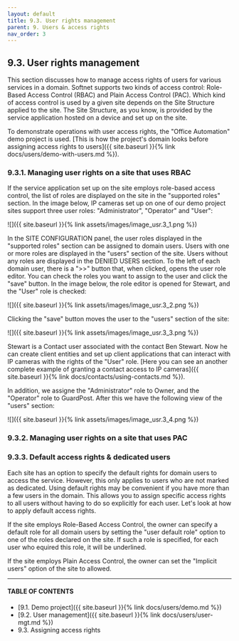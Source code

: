 ```yaml
---
layout: default
title: 9.3. User rights management
parent: 9. Users & access rights
nav_order: 3
---
```


## 9.3. User rights management

This section discusses how to manage access rights of users for various services in a domain. Softnet supports two kinds of access control: Role-Based Access Control (RBAC) and Plain Access Control (PAC). Which kind of access control is used by a given site depends on the Site Structure applied to the site. The Site Structure, as you know, is provided by the service application hosted on a device and set up on the site.  

To demonstrate operations with user access rights, the "Office Automation" demo project is used. [This is how the project's domain looks before assigning access rights to users]({{ site.baseurl }}{% link docs/users/demo-with-users.md %}).

### 9.3.1. Managing user rights on a site that uses RBAC

If the service application set up on the site employs role-based access control, the list of roles are displayed on the site in the "<span class="text-blue">supported roles</span>" section. In the image below, IP cameras set up on one of our demo project sites support three user roles: "<span class="text-role">Administrator</span>", "<span class="text-role">Operator</span>" and "<span class="text-role">User</span>": 

![]({{ site.baseurl }}{% link assets/images/image_usr.3_1.png %})

In the <span class="header-green">SITE CONFIGURATION</span> panel, the user roles displayed in the "<span class="text-blue">supported roles</span>" section can be assigned to domain users. Users with one or more roles are displayed in the "<span class="text-blue">users</span>" section of the site. Users without any roles are displayed in the <span class="text-red">DENIED USERS</span> section. To the left of each domain user, there is a "<span class="text-cyan">&gt;&gt;</span>" button that, when clicked, opens the user role editor. You can check the roles you want to assign to the user and click the "<span class="text-green">save</span>" button. In the image below, the role editor is opened for Stewart, and the "<span class="text-role">User</span>" role is checked:

![]({{ site.baseurl }}{% link assets/images/image_usr.3_2.png %})

Clicking the "<span class="text-green">save</span>" button moves the user to the "<span class="text-blue">users</span>" section of the site:

![]({{ site.baseurl }}{% link assets/images/image_usr.3_3.png %})

Stewart is a Contact user associated with the contact Ben Stewart. Now he can create client entities and set up client applications that can interact with IP cameras with the rights of the "<span class="text-role">User</span>" role. [Here you can see an another complete example of granting a contact access to IP cameras]({{ site.baseurl }}{% link docs/contacts/using-contacts.md %}).  

In addition, we assigne the "<span class="text-role">Administrator</span>" role to Owner, and the "<span class="text-role">Operator</span>" role to GuardPost. After this we have the following view of the "<span class="text-blue">users</span>" section:

![]({{ site.baseurl }}{% link assets/images/image_usr.3_4.png %})

### 9.3.2. Managing user rights on a site that uses PAC

### 9.3.3. Default access rights & dedicated users

Each site has an option to specify the default rights for domain users to access the service. However, this only applies to users who are not marked as dedicated. Using default rights may be convenient if you have more than a few users in the domain. This allows you to assign specific access rights to all users without having to do so explicitly for each user. Let's look at how to apply default access rights.  

If the site employs Role-Based Access Control, the owner can specify a default role for all domain users by setting the "<span class="text-blue">user default role</span>" option to one of the roles declared on the site. If such a role is specified, for each user who equired this role, it will be underlined.  


If the site employs Plain Access Control, the owner can set the "Implicit users" option of the site to <span class="text-green">allowed</span>.  


---
#### TABLE OF CONTENTS
* [9.1. Demo project]({{ site.baseurl }}{% link docs/users/demo.md %})
* [9.2. User management]({{ site.baseurl }}{% link docs/users/user-mgt.md %})
* 9.3. Assigning access rights